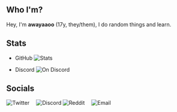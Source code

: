 ## Who I'm?
Hey, I'm **awayaaoo** (17y, they/them), I do random things and learn.

## Stats
- GitHub
<img alt="Stats" src="https://github-readme-stats.vercel.app/api?username=ruzie&theme=github_dark&show_icons=true&count_private=true&include_all_commits=true"></img>

- Discord
<img alt="On Discord" src="https://discord.c99.nl/widget/theme-2/757925432934006807.png"></img>

## Socials
<img alt="Twitter" src="https://img.shields.io/badge/Discord-Awayaaoo-darkblue"></img>
&emsp;<img alt="Discord" src="https://img.shields.io/badge/Twitter-reenhash-blue"></img>
<img alt="Reddit" src="https://img.shields.io/badge/Reddit-rumble__you-orange"></img>
&emsp;<img alt="Email" src="https://img.shields.io/badge/E--mail-Click%20here-red"></img>
